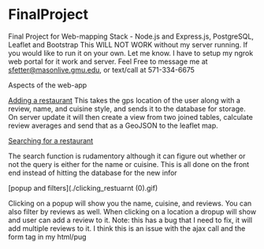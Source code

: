 # FinalProject
Final Project for Web-mapping 
Stack - Node.js and Express.js, PostgreSQL, Leaflet and Bootstrap
This WILL NOT WORK without my server running. If you would like to run it on your own. Let me know.
I have to setup my ngrok web portal for it work and server. Feel Free to message me at sfetter@masonlive.gmu.edu, or text/call at 571-334-6675

Aspects of the web-app

[Adding a restaurant](./adding.gif)
This takes the gps location of the user along with a review, name, and cuisine style, and sends it to the database for storage.
On server update it will then create a view from two joined tables, calculate review averages and send that as a GeoJSON to the leaflet map.

[Searching for a restaurant](./Search_function.gif)

The search function is rudamentory although it can figure out whether or not the query is either for the name or cuisine. This is all done on the front end instead of hitting the database for the new infor

[popup and filters](./clicking_restuarnt (0).gif)

Clicking on a popup will show you the name, cuisine, and reviews. You can also filter by reviews as well. When clicking on a location a dropup will show and user can add a review to it. Note: this has a bug that I need to fix, it will add multiple reviews to it. I think this is an issue with the ajax call and the form tag in my html/pug





